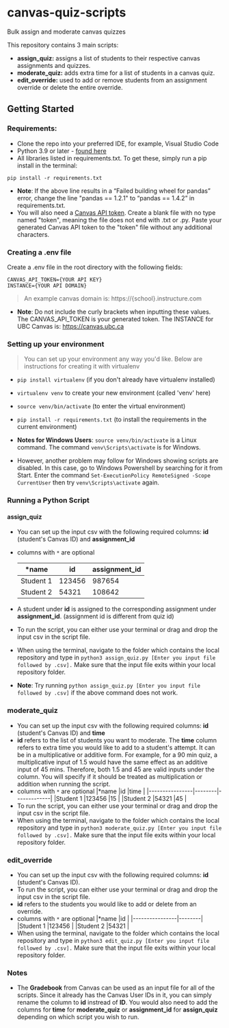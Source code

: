 # canvas-quiz-scripts
Bulk assign and moderate canvas quizzes

This repository contains 3 main scripts:  
* **assign_quiz:** assigns a list of students to their respective canvas assignments and quizzes.
* **moderate_quiz:** adds extra time for a list of students in a canvas quiz.
* **edit_override:**  used to add or remove students from an assignment override or delete the entire override.

## Getting Started

### Requirements:
* Clone the repo into your preferred IDE, for example, Visual Studio Code 
* Python 3.9 or later - [found here](http://www.python.org/getit/)
* All libraries listed in requirements.txt. To get these, simply run a pip install in the terminal:
```
pip install -r requirements.txt
```
* **Note**: If the above line results in a “Failed building wheel for pandas” error, change the line "pandas == 1.2.1" to “pandas == 1.4.2” in requirements.txt.
* You will also need a [Canvas API token](https://learninganalytics.ubc.ca/for-students/canvas-api/). Create a blank file with no type named "token", meaning the file does not end with .txt or .py. Paste your generated Canvas API token to the "token" file without any additional characters.


### Creating a .env file
Create a .env file in the root directory with the following fields:
```
CANVAS_API_TOKEN={YOUR API KEY}
INSTANCE={YOUR API DOMAIN}
```
> An example canvas domain is: https://{school}.instructure.com
* **Note**: Do not include the curly brackets when inputting these values. The CANVAS_API_TOKEN is your generated token. The INSTANCE for UBC Canvas is: https://canvas.ubc.ca

### Setting up your environment
> You can set up your environment any way you'd like. Below are instructions for creating it with virtualenv

* `pip install virtualenv` (if you don't already have virtualenv installed)
* `virtualenv venv` to create your new environment (called 'venv' here)
* `source venv/bin/activate` (to enter the virtual environment)
* `pip install -r requirements.txt` (to install the requirements in the current environment)

* **Notes for Windows Users**: `source venv/bin/activate` is a Linux command. The command `venv\Scripts\activate` is for Windows.
* However, another problem may follow for Windows showing scripts are disabled. In this case, go to Windows Powershell by searching for it from Start. Enter the command `Set-ExecutionPolicy RemoteSigned -Scope CurrentUser` then try `venv\Scripts\activate` again.

### Running a Python Script

#### assign_quiz
* You can set up the input csv with the following required columns: **id** (student's Canvas ID) and **assignment_id**
* columns with `*` are optional

    |*name           |id      |assignment_id|
    |----------------|--------|-------------|
    |Student 1       |123456  |987654       |
    |Student 2       |54321   |108642       |


* A student under **id** is assigned to the corresponding assignment under **assignment_id**. (assignment id is different from quiz id)
* To run the script, you can either use your terminal or drag and drop the input csv in the script file.
* When using the terminal, navigate to the folder which contains the local repository and type in `python3 assign_quiz.py [Enter you input file followed by .csv].` Make sure that the input file exits within your local repository folder.
* **Note**: Try running `python assign_quiz.py [Enter you input file followed by .csv]` if the above command does not work.

### moderate_quiz
* You can set up the input csv with the following required columns: **id** (student's Canvas ID) and **time**
* **id** refers to the list of students you want to moderate. The **time** column refers to extra time you would like to add to a student's attempt. It can be in a multiplicative or additive form. For example, for a 90 min quiz, a multiplicative input of 1.5  would have the same effect as an additive input of 45 mins. Therefore, both 1.5 and 45 are valid inputs under the column. You will specify if it should be treated as multiplication or addition when running the script. 
* columns with `*` are optional
    |*name           |id      |time         |
    |----------------|--------|-------------|
    |Student 1       |123456  |15           |
    |Student 2       |54321   |45           |
* To run the script, you can either use your terminal or drag and drop the input csv in the script file.
* When using the terminal, navigate to the folder which contains the local repository and type in `python3 moderate_quiz.py [Enter you input file followed by .csv].` Make sure that the input file exits within your local repository folder.

### edit_override
* You can set up the input csv with the following required columns: **id** (student's Canvas ID).
* To run the script, you can either use your terminal or drag and drop the input csv in the script file.
* **id** refers to the students you would like to add or delete from an override.   
* columns with `*` are optional
    |*name           |id      |
    |----------------|--------|
    |Student 1       |123456  |
    |Student 2       |54321   |
* When using the terminal, navigate to the folder which contains the local repository and type in `python3 edit_quiz.py [Enter you input file followed by .csv].` Make sure that the input file exits within your local repository folder.

### Notes
- The **Gradebook** from Canvas can be used as an input file for all of the scripts. Since it already has the Canvas User IDs in it, you can simply rename the column to **id** instread of **ID**. You would also need to add the columns for **time** for **moderate_quiz** or **assignment_id** for **assign_quiz** depending on which script you wish to run.
